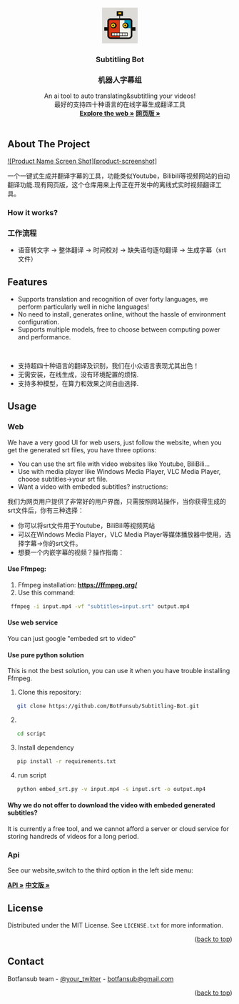 <a name="readme-top"></a>

<!-- PROJECT LOGO -->
<br />
<div align="center"> 
    <img src="images/botLogo.png" alt="Logo" width="80" height="80">
  <h3 align="center">Subtitling Bot 
  </h3>
  <h3 align="center">
      机器人字幕组
  </h3>
  <p align="center">
        An ai tool to auto translating&subtitling your videos!
       <br />
        最好的支持四十种语言的在线字幕生成翻译工具
    <br />
    <a href="https://botfansub.tech"><strong>Explore the web »</strong></a>
        <a href="https://botfansub.tech/zh"><strong>网页版 »</strong></a>
    <br />
    <br />
  </p>
</div>

<!-- ABOUT THE PROJECT -->

## About The Project

[![Product Name Screen Shot][product-screenshot]](https://botfansub.tech)


一个一键式生成并翻译字幕的工具，功能类似Youtube，Bilibili等视频网站的自动翻译功能.现有网页版，这个仓库用来上传正在开发中的离线式实时视频翻译工具。


### How it works?

### 工作流程

* 语音转文字 -> 整体翻译 -> 时间校对 -> 缺失语句逐句翻译 -> 生成字幕（srt文件）


<!--Features -->
## Features

* Supports translation and recognition of over forty languages, we perform particularly well in niche languages!
* No need to install, generates online, without the hassle of environment configuration.
* Supports multiple models, free to choose between computing power and performance.

<br />

* 支持超四十种语言的翻译及识别，我们在小众语言表现尤其出色！
* 无需安装，在线生成，没有环境配置的烦恼.
* 支持多种模型，在算力和效果之间自由选择.

<!-- USAGE EXAMPLES -->
## Usage

### Web

We have a very good UI for web users, just follow the website, when you get the generated srt files, you have three options:

* You can use the srt file with video websites like Youtube, BiliBili...
* Use with media player like Windows Media Player, VLC Media Player, choose subtitles->your srt file.
* Want a video with embeded subtitles? instructions:

我们为网页用户提供了非常好的用户界面，只需按照网站操作，当你获得生成的srt文件后，你有三种选择：

* 你可以将srt文件用于Youtube，BiliBili等视频网站
* 可以在Windows Media Player，VLC Media Player等媒体播放器中使用，选择字幕->你的srt文件。
* 想要一个内嵌字幕的视频？操作指南：

#### Use Ffmpeg:
1. Ffmpeg installation: <a href="https://ffmpeg.org"><strong>https://ffmpeg.org/</strong></a>
2. Use this command:
  ```sh
   ffmpeg -i input.mp4 -vf "subtitles=input.srt" output.mp4
  ```    
#### Use web service

You can just google "embeded srt to video"

#### Use pure python solution

This is not the best solution, you can use it when you have trouble installing Ffmpeg.
1. Clone this repository:
```sh
   git clone https://github.com/BotFunsub/Subtitling-Bot.git
 ```
2.
```sh
   cd script
```
3. Install dependency
```sh
   pip install -r requirements.txt
```
4. run script
```sh
   python embed_srt.py -v input.mp4 -s input.srt -o output.mp4
```
#### Why we do not offer to download the video with embeded generated subtitles?

It is currently a free tool, and we cannot afford a server or cloud service for storing handreds of videos for a long period.


### Api

See our website,switch to the third option in the left side menu:

<a href="https://botfansub.tech"><strong>API »</strong></a>
<a href="https://botfansub.tech"><strong>中文版 »</strong></a>

<!-- LICENSE -->
## License

Distributed under the MIT License. See `LICENSE.txt` for more information.

<p align="right">(<a href="#readme-top">back to top</a>)</p>



<!-- CONTACT -->
## Contact

Botfansub team - [@your_twitter](https://twitter.com/Botfansub) - botfansub@gmail.com

<p align="right">(<a href="#readme-top">back to top</a>)</p>


